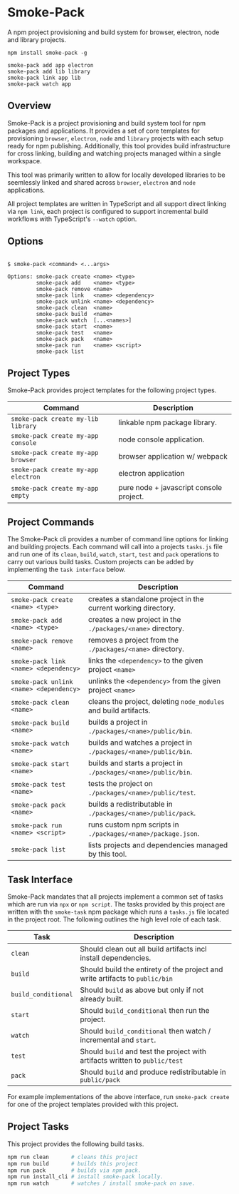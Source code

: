 # Smoke-Pack

A npm project provisioning and build system for browser, electron, node and library projects.

```
npm install smoke-pack -g
```
```
smoke-pack add app electron
smoke-pack add lib library
smoke-pack link app lib
smoke-pack watch app
```

## Overview

Smoke-Pack is a project provisioning and build system tool for npm packages and applications. It provides a set of core templates for provisioning `browser`, `electron`, `node` and `library` projects with each setup ready for npm publishing. Additionally, this tool provides build infrastructure for cross linking, building and watching projects managed within a single workspace. 

This tool was primarily written to allow for locally developed libraries to be seemlessly linked and shared across `browser`, `electron` and `node` applications.

All project templates are written in TypeScript and all support direct linking via `npm link`, each project is configured to support incremental build workflows with TypeScript's `--watch` option.

## Options

```

$ smoke-pack <command> <...args>

Options: smoke-pack create <name> <type>
         smoke-pack add    <name> <type>
         smoke-pack remove <name>
         smoke-pack link   <name> <dependency>
         smoke-pack unlink <name> <dependency>
         smoke-pack clean  <name>
         smoke-pack build  <name>
         smoke-pack watch  [...<names>]
         smoke-pack start  <name>
         smoke-pack test   <name>
         smoke-pack pack   <name>
         smoke-pack run    <name> <script>
         smoke-pack list

```

## Project Types

Smoke-Pack provides project templates for the following project types.

Command                             | Description
---                                 | --- 
`smoke-pack create my-lib library`  | linkable npm package library.           |
`smoke-pack create my-app console`  | node console application.               |
`smoke-pack create my-app browser`  | browser application w/ webpack          |
`smoke-pack create my-app electron` | electron application                    |
`smoke-pack create my-app empty`    | pure node + javascript console project. |


## Project Commands

The Smoke-Pack cli provides a number of command line options for linking and building projects. Each command will call into a projects `tasks.js` file and run one of its `clean`, `build`, `watch`, `start`, `test` and `pack` operations to carry out various build tasks. Custom projects can be added by implementing the `task interface` below.

Command                                  | Description
---                                      | --- 
`smoke-pack create <name> <type>`        | creates a standalone project in the current working directory.   |
`smoke-pack add <name> <type>`           | creates a new project in the `./packages/<name>` directory.      |
`smoke-pack remove <name>`               | removes a project from the `./packages/<name>` directory.        |
`smoke-pack link <name> <dependency>`    | links the `<dependency>` to the given project `<name>`           |
`smoke-pack unlink <name> <dependency>`  | unlinks the `<dependency>` from the given project `<name>`       |
`smoke-pack clean <name>`                | cleans the project, deleting `node_modules` and build artifacts. |
`smoke-pack build <name>`                | builds a project in `./packages/<name>/public/bin`.              |
`smoke-pack watch <name>`                | builds and watches a project in `./packages/<name>/public/bin`.  |
`smoke-pack start <name>`                | builds and starts a project in `./packages/<name>/public/bin`.   |
`smoke-pack test <name>`                 | tests the project on `./packages/<name>/public/test`.            |
`smoke-pack pack <name>`                 | builds a redistributable in `./packages/<name>/public/pack`.     |
`smoke-pack run <name> <script>`         | runs custom npm scripts in `./packages/<name>/package.json`.     |
`smoke-pack list`                        | lists projects and dependencies managed by this tool.            |

## Task Interface

Smoke-Pack mandates that all projects implement a common set of tasks which are run via `npx` or `npm script`. The tasks provided by this project are written with the `smoke-task` npm package which runs a `tasks.js` file located in the project root. The following outlines the high level role of each task.

Task                                     | Description
---                                      | --- 
`clean`                                  | Should clean out all build artifacts incl install dependencies.   |
`build`                                  | Should build the entirety of the project and write artifacts to `public/bin` |
`build_conditional`                      | Should `build` as above but only if not already built.           |
`start`                                  | Should `build_conditional` then run the project.          |
`watch`                                  | Should `build_conditional` then watch / incremental and `start`.      |
`test`                                   | Should `build` and test the project with artifacts written to `public/test` |
`pack`                                   | Should `build` and produce redistributable in `public/pack`              |

For example implementations of the above interface, run `smoke-pack create` for one of the project templates provided with this project.


## Project Tasks

This project provides the following build tasks.

```bash
npm run clean       # cleans this project
npm run build       # builds this project
npm run pack        # builds via npm pack.
npm run install_cli # install smoke-pack locally.
npm run watch       # watches / install smoke-pack on save.
```
